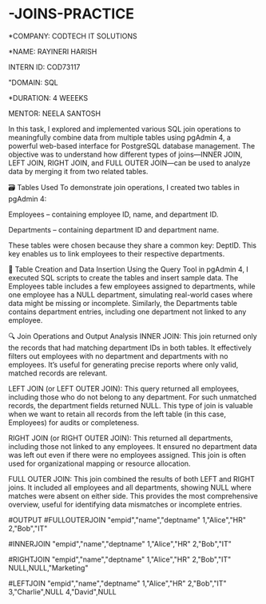 # -JOINS-PRACTICE

*COMPANY: CODTECH IT SOLUTIONS

*NAME: RAYINERI HARISH

INTERN ID: COD73117

"DOMAIN: SQL

*DURATION: 4 WEEEKS

MENTOR: NEELA SANTOSH

In this task, I explored and implemented various SQL join operations to meaningfully combine data from multiple tables using pgAdmin 4, a powerful web-based interface for PostgreSQL database management. The objective was to understand how different types of joins—INNER JOIN, LEFT JOIN, RIGHT JOIN, and FULL OUTER JOIN—can be used to analyze data by merging it from two related tables.

🗃️ Tables Used
To demonstrate join operations, I created two tables in pgAdmin 4:

Employees – containing employee ID, name, and department ID.

Departments – containing department ID and department name.

These tables were chosen because they share a common key: DeptID. This key enables us to link employees to their respective departments.

🔨 Table Creation and Data Insertion
Using the Query Tool in pgAdmin 4, I executed SQL scripts to create the tables and insert sample data. The Employees table includes a few employees assigned to departments, while one employee has a NULL department, simulating real-world cases where data might be missing or incomplete. Similarly, the Departments table contains department entries, including one department not linked to any employee.

🔍 Join Operations and Output Analysis
INNER JOIN:
This join returned only the records that had matching department IDs in both tables. It effectively filters out employees with no department and departments with no employees. It’s useful for generating precise reports where only valid, matched records are relevant.

LEFT JOIN (or LEFT OUTER JOIN):
This query returned all employees, including those who do not belong to any department. For such unmatched records, the department fields returned NULL. This type of join is valuable when we want to retain all records from the left table (in this case, Employees) for audits or completeness.

RIGHT JOIN (or RIGHT OUTER JOIN):
This returned all departments, including those not linked to any employees. It ensured no department data was left out even if there were no employees assigned. This join is often used for organizational mapping or resource allocation.

FULL OUTER JOIN:
This join combined the results of both LEFT and RIGHT joins. It included all employees and all departments, showing NULL where matches were absent on either side. This provides the most comprehensive overview, useful for identifying data mismatches or incomplete entries.


#OUTPUT
#FULLOUTERJOIN
"empid","name","deptname"
1,"Alice","HR"
2,"Bob","IT"

#INNERJOIN
"empid","name","deptname"
1,"Alice","HR"
2,"Bob","IT"

#RIGHTJOIN
"empid","name","deptname"
1,"Alice","HR"
2,"Bob","IT"
NULL,NULL,"Marketing"

#LEFTJOIN
"empid","name","deptname"
1,"Alice","HR"
2,"Bob","IT"
3,"Charlie",NULL
4,"David",NULL
